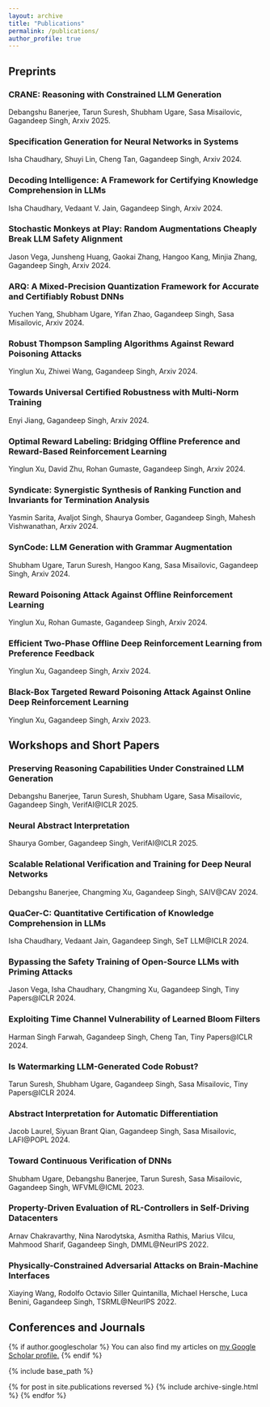 ```yaml
---
layout: archive
title: "Publications"
permalink: /publications/
author_profile: true
---
```

<h2> Preprints</h2>

<h3>CRANE: Reasoning with Constrained LLM Generation
  <a href= "https://arxiv.org/abs/2502.09061"><i class="fas fa-fw fa-link zoom" aria-hidden="true"></i></a></h3>
<p>Debangshu Banerjee, Tarun Suresh, Shubham Ugare, Sasa Misailovic, Gagandeep Singh, Arxiv 2025.</p>

<h3>Specification Generation for Neural Networks in Systems
  <a href= "https://arxiv.org/abs/2412.03028"><i class="fas fa-fw fa-link zoom" aria-hidden="true"></i></a></h3>
<p>Isha Chaudhary, Shuyi Lin, Cheng Tan, Gagandeep Singh, Arxiv 2024.</p>

<h3>Decoding Intelligence: A Framework for Certifying Knowledge Comprehension in LLMs
  <a href= "https://arxiv.org/abs/2402.15929"><i class="fas fa-fw fa-link zoom" aria-hidden="true"></i></a></h3>
<p>Isha Chaudhary, Vedaant V. Jain, Gagandeep Singh, Arxiv 2024.</p>

<h3>Stochastic Monkeys at Play: Random Augmentations Cheaply Break LLM Safety Alignment
  <a href= "https://arxiv.org/abs/2411.02785"><i class="fas fa-fw fa-link zoom" aria-hidden="true"></i></a></h3>
<p>Jason Vega, Junsheng Huang, Gaokai Zhang, Hangoo Kang, Minjia Zhang, Gagandeep Singh, Arxiv 2024.</p>

<h3>ARQ: A Mixed-Precision Quantization Framework for Accurate and Certifiably Robust DNNs
  <a href= "https://arxiv.org/abs/2410.24214"><i class="fas fa-fw fa-link zoom" aria-hidden="true"></i></a></h3>
<p>Yuchen Yang, Shubham Ugare, Yifan Zhao, Gagandeep Singh, Sasa Misailovic, Arxiv 2024.</p>

<h3>Robust Thompson Sampling Algorithms Against Reward Poisoning Attacks
  <a href= "https://arxiv.org/abs/2410.19705"><i class="fas fa-fw fa-link zoom" aria-hidden="true"></i></a></h3>
<p>Yinglun Xu, Zhiwei Wang, Gagandeep Singh, Arxiv 2024.</p>

<h3>Towards Universal Certified Robustness with Multi-Norm Training
  <a href= "https://arxiv.org/abs/2410.03000"><i class="fas fa-fw fa-link zoom" aria-hidden="true"></i></a></h3>
<p>Enyi Jiang, Gagandeep Singh, Arxiv 2024.</p>



<h3>Optimal Reward Labeling: Bridging Offline Preference and Reward-Based Reinforcement Learning  
  <a href= "https://arxiv.org/abs/2406.10445"><i class="fas fa-fw fa-link zoom" aria-hidden="true"></i></a></h3>
<p>Yinglun Xu, David Zhu, Rohan Gumaste, Gagandeep Singh, Arxiv 2024.</p>


<h3> Syndicate: Synergistic Synthesis of Ranking Function and Invariants for Termination Analysis
  <a href= "https://arxiv.org/pdf/2404.05951.pdf"><i class="fas fa-fw fa-link zoom" aria-hidden="true"></i></a></h3>
<p> Yasmin Sarita, Avaljot Singh, Shaurya Gomber, Gagandeep Singh, Mahesh Vishwanathan, Arxiv 2024.</p>



<h3>SynCode: LLM Generation with Grammar Augmentation 
  <a href= "https://arxiv.org/abs/2403.01632"><i class="fas fa-fw fa-link zoom" aria-hidden="true"></i></a></h3>
<p>Shubham Ugare, Tarun Suresh, Hangoo Kang, Sasa Misailovic, Gagandeep Singh, Arxiv 2024.</p>

<h3>Reward Poisoning Attack Against Offline Reinforcement Learning  
  <a href= "https://arxiv.org/abs/2402.09695"><i class="fas fa-fw fa-link zoom" aria-hidden="true"></i></a></h3>
<p>Yinglun Xu, Rohan Gumaste, Gagandeep Singh, Arxiv 2024.</p>


<h3>Efficient Two-Phase Offline Deep Reinforcement Learning from Preference Feedback  
  <a href= "https://arxiv.org/abs/2401.00330"><i class="fas fa-fw fa-link zoom" aria-hidden="true"></i></a></h3>
<p>Yinglun Xu, Gagandeep Singh, Arxiv 2024.</p>


<h3>
Black-Box Targeted Reward Poisoning Attack Against Online Deep Reinforcement Learning 
  <a href= "https://arxiv.org/abs/2305.10681"><i class="fas fa-fw fa-link zoom" aria-hidden="true"></i></a></h3>
<p>Yinglun Xu, Gagandeep Singh, Arxiv 2023.</p>


<h2> Workshops and Short Papers</h2>

<h3>Preserving Reasoning Capabilities Under Constrained LLM Generation 
  <a href= "https://openreview.net/forum?id=RX3GIOkGHrm"><i class="fas fa-fw fa-link zoom" aria-hidden="true"></i></a></h3>
  <p> Debangshu Banerjee, Tarun Suresh, Shubham Ugare, Sasa Misailovic, Gagandeep Singh, VerifAI@ICLR 2025.</p>

<h3>Neural Abstract Interpretation 
  <a href= "https://openreview.net/forum?id=WTyyhWhp4m"><i class="fas fa-fw fa-link zoom" aria-hidden="true"></i></a></h3>
  <p>Shaurya Gomber, Gagandeep Singh, VerifAI@ICLR 2025.</p>

<h3>Scalable Relational Verification and Training for Deep Neural Networks 
  <a href= "https://ggndpsngh.github.io/files/SAIV2024.pdf"><i class="fas fa-fw fa-link zoom" aria-hidden="true"></i></a></h3>
  <p>Debangshu Banerjee, Changming Xu, Gagandeep Singh, SAIV@CAV 2024.</p>

<h3>QuaCer-C: Quantitative Certification of Knowledge Comprehension in LLMs 
  <a href= "https://openreview.net/attachment?id=69cchEUgef&name=pdf"><i class="fas fa-fw fa-link zoom" aria-hidden="true"></i></a></h3>
<p>Isha Chaudhary, Vedaant Jain, Gagandeep Singh, SeT LLM@ICLR 2024.</p>

<h3>Bypassing the Safety Training of Open-Source LLMs with Priming Attacks  
  <a href= "https://arxiv.org/abs/2312.12321"><i class="fas fa-fw fa-link zoom" aria-hidden="true"></i></a></h3>
<p>Jason Vega, Isha Chaudhary, Changming Xu, Gagandeep Singh, Tiny Papers@ICLR 2024.</p>

<h3>Exploiting Time Channel Vulnerability of Learned Bloom Filters 
  <a href= "https://openreview.net/pdf?id=jHRWVA1H0f"><i class="fas fa-fw fa-link zoom" aria-hidden="true"></i></a></h3>
<p>Harman Singh Farwah, Gagandeep Singh, Cheng Tan, Tiny Papers@ICLR 2024.</p>

<h3>Is Watermarking LLM-Generated Code Robust?  
  <a href= "https://openreview.net/pdf?id=8PhI1PzSYY"><i class="fas fa-fw fa-link zoom" aria-hidden="true"></i></a></h3>
<p>Tarun Suresh, Shubham Ugare, Gagandeep Singh, Sasa Misailovic, Tiny Papers@ICLR 2024.</p>

<h3>
Abstract Interpretation for Automatic Differentiation
  <a href= "/files/lafi.pdf"><i class="fas fa-fw fa-link zoom" aria-hidden="true"></i></a></h3>
<p>Jacob Laurel, Siyuan Brant Qian, Gagandeep Singh, Sasa Misailovic, LAFI@POPL 2024.</p>

<h3>
Toward Continuous Verification of DNNs
  <a href= "https://shubhamugare.github.io/assets/pdf/ICML_workshop.pdf"><i class="fas fa-fw fa-link zoom" aria-hidden="true"></i></a></h3>
<p>Shubham Ugare, Debangshu Banerjee, Tarun Suresh, Sasa Misailovic, Gagandeep Singh, WFVML@ICML 2023.</p>

<h3>
Property-Driven Evaluation of RL-Controllers in Self-Driving Datacenters 
  <a href= "https://ggndpsngh.github.io/files/DMML.pdf"><i class="fas fa-fw fa-link zoom" aria-hidden="true"></i></a></h3>
<p>Arnav Chakravarthy, Nina Narodytska, Asmitha Rathis, Marius Vilcu, Mahmood Sharif, Gagandeep Singh, DMML@NeurIPS 2022.</p>


<h3>
Physically-Constrained Adversarial Attacks on Brain-Machine Interfaces 
  <a href= "https://ggndpsngh.github.io/files/TSRML.pdf"><i class="fas fa-fw fa-link zoom" aria-hidden="true"></i></a></h3>
<p>Xiaying Wang, Rodolfo Octavio Siller Quintanilla, Michael Hersche, Luca Benini, Gagandeep Singh, TSRML@NeurIPS 2022.</p>

<h2> Conferences and Journals</h2>
{% if author.googlescholar %}
  You can also find my articles on <u><a href="{{author.googlescholar}}">my Google Scholar profile</a>.</u>
{% endif %}

{% include base_path %}

{% for post in site.publications reversed %}
  {% include archive-single.html %}
{% endfor %}
